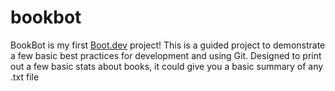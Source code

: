 # bookbot

BookBot is my first [Boot.dev](https://www.boot.dev) project!
This is a guided project to demonstrate a few basic best practices for development and using Git. 
Designed to print out a few basic stats about books, it could give you a basic summary of any .txt file